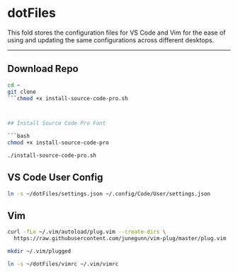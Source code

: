 # dotFiles

This fold stores the configuration files for VS Code and Vim for the ease of using and updating the same configurations across different desktops.

---

## Download Repo

```bash
cd ~
git clone 
```chmod +x install-source-code-pro.sh



## Install Source Code Pro Font

```bash
chmod +x install-source-code-pro

./install-source-code-pro.sh
```

## VS Code User Config

```bash
ln -s ~/dotFiles/settings.json ~/.config/Code/User/settings.json
```

## Vim

```bash
curl -fLo ~/.vim/autoload/plug.vim --create-dirs \
  https://raw.githubusercontent.com/junegunn/vim-plug/master/plug.vim
```

```bash
mkdir ~/.vim/plugged
```

```bash
ln -s ~/dotFiles/vimrc ~/.vim/vimrc
```


